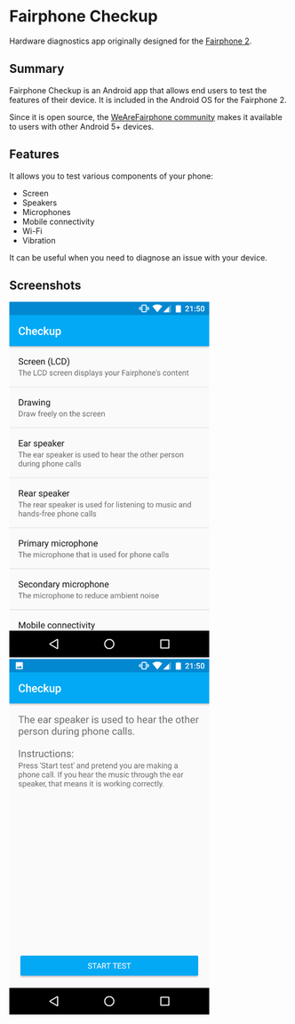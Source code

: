 # Fairphone Checkup

Hardware diagnostics app originally designed for the [Fairphone 2][fairphone2].

## Summary

Fairphone Checkup is an Android app that allows end users to test the features of their device.
It is included in the Android OS for the Fairphone 2.

Since it is open source, the [WeAreFairphone community][wearefairphone] makes it available to users with other Android 5+ devices.

## Features

It allows you to test various components of your phone:

* Screen
* Speakers
* Microphones
* Mobile connectivity
* Wi-Fi
* Vibration

It can be useful when you need to diagnose an issue with your device.

## Screenshots

![Home screen](/fastlane/metadata/android/en-US/images/phoneScreenshots/01.png)
![Ear speaker check](/fastlane/metadata/android/en-US/images/phoneScreenshots/02.png)

[fairphone2]: https://en.wikipedia.org/wiki/Fairphone_2 "Fairphone 2 - Wikipedia"
[wearefairphone]: https://github.com/WeAreFairphone "WeAreFairphone on GitHub"
